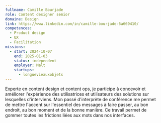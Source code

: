 ```yaml
---
fullname: Camille Bourjade
role: Content designer senior
domaine: Design
link: https://www.linkedin.com/in/camille-bourjade-6a669410/
competences:
  - Product design
  - UX
  - Facilitation
missions:
  - start: 2024-10-07
    end: 2025-01-03
    status: independent
    employer: Malt
    startups:
      - longuevieauxobjets
---
```

Experte en content design et content ops, je participe à concevoir et améliorer l'expérience des utilisatrices et utilisateurs des solutions sur lesquelles d'interviens. Mon passé d'interprète de conférence me permet de mettre l'accent sur l'essentiel des messages à faire passer, au bon endroit, au bon moment et de la bonne manière. Ce travail permet de gommer toutes les frictions liées aux mots dans nos interfaces. 